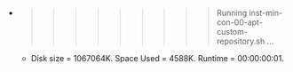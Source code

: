 * >>>>>>>>> Running inst-min-con-00-apt-custom-repository.sh ...
  * Disk size = 1067064K. Space Used = 4588K. Runtime = 00:00:00:01.
